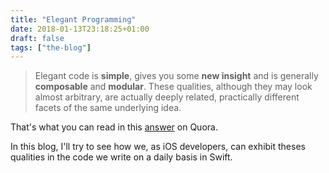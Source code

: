 ```yaml
---
title: "Elegant Programming"
date: 2018-01-13T23:18:25+01:00
draft: false
tags: ["the-blog"]
---
```


> Elegant code is **simple**, gives you some **new insight** and is generally **composable** and **modular**. These qualities, although they may look almost arbitrary, are actually deeply related, practically different facets of the same underlying idea.

That's what you can read in this [answer](https://www.quora.com/What-does-programmers-mean-by-elegant-code) on Quora.

In this blog, I'll try to see how we, as iOS developers, can exhibit theses qualities in the code we write on a daily basis in Swift.
